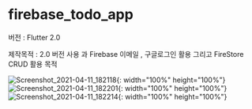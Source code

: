 # firebase_todo_app

버전 : Flutter 2.0

제작목적 : 2.0 버전 사용 과 Firebase 이메일 , 구글로그인 활용 그리고 FireStore CRUD 활용 목적

![Screenshot_2021-04-11_182118](https://user-images.githubusercontent.com/67625692/114307498-dcc0a600-9b1a-11eb-96b8-7f25616dcb40.png){: width="100%" height="100%"}
![Screenshot_2021-04-11_182201](https://user-images.githubusercontent.com/67625692/114307500-dfbb9680-9b1a-11eb-9e88-62017d5638bf.png){: width="100%" height="100%"}
![Screenshot_2021-04-11_182214](https://user-images.githubusercontent.com/67625692/114307504-e1855a00-9b1a-11eb-9386-cfb7eb103201.png){: width="100%" height="100%"}


